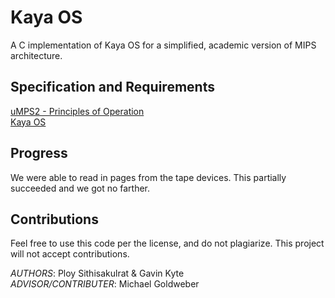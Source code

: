 # Kaya OS  
A C implementation of Kaya OS for a simplified, academic version of MIPS architecture.  

## Specification and Requirements  
[uMPS2 - Principles of Operation](https://www.google.com)  
[Kaya OS](https://www.google.com)  

## Progress
We were able to read in pages from the tape devices. This partially succeeded and we got no farther.

## Contributions  
Feel free to use this code per the license, and do not plagiarize. This project will not accept contributions.  

*AUTHORS*: Ploy Sithisakulrat & Gavin Kyte  
*ADVISOR/CONTRIBUTER*: Michael Goldweber  
